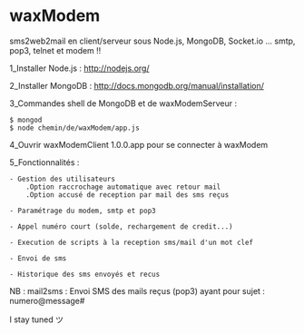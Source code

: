waxModem
========

sms2web2mail en client/serveur sous Node.js, MongoDB, Socket.io ... smtp, pop3, telnet et modem !!

1_Installer Node.js : http://nodejs.org/

2_Installer MongoDB : http://docs.mongodb.org/manual/installation/

3_Commandes shell de MongoDB et de waxModemServeur :

    $ mongod
    $ node chemin/de/waxModem/app.js

4_Ouvrir waxModemClient 1.0.0.app pour se connecter à waxModem

5_Fonctionnalités :

    - Gestion des utilisateurs
        .Option raccrochage automatique avec retour mail
        .Option accusé de reception par mail des sms reçus

    - Paramétrage du modem, smtp et pop3

    - Appel numéro court (solde, rechargement de credit...)

    - Execution de scripts à la reception sms/mail d'un mot clef

    - Envoi de sms

    - Historique des sms envoyés et recus

NB : mail2sms : Envoi SMS des mails reçus (pop3) ayant pour sujet : numero@message#

I stay tuned ツ
